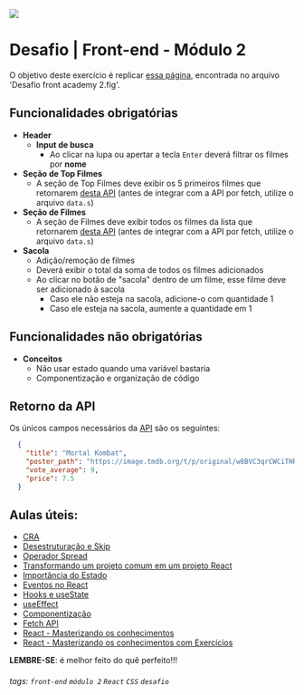 ![](https://i.imgur.com/xG74tOh.png)

# Desafio | Front-end - Módulo 2

O objetivo deste exercício é replicar [essa página](https://desafio-2-front-cubos-academy.netlify.app), encontrada no arquivo 'Desafio front academy 2.fig'.

## Funcionalidades obrigatórias
- **Header**
  - **Input de busca**
    - Ao clicar na lupa ou apertar a tecla `Enter` deverá filtrar os filmes por **nome**
- **Seção de Top Filmes**
  - A seção de Top Filmes deve exibir os 5 primeiros filmes que retornarem [desta API](https://tmdb-proxy-workers.vhfmag.workers.dev/3/discover/movie?language=pt-BR) (antes de integrar com a API por fetch, utilize o arquivo `data.s`)
- **Seção de Filmes**
  - A seção de Filmes deve exibir todos os filmes da lista que retornarem [desta API](https://tmdb-proxy-workers.vhfmag.workers.dev/3/discover/movie?language=pt-BR) (antes de integrar com a API por fetch, utilize o arquivo `data.s`)
- **Sacola**
  - Adição/remoção de filmes
  - Deverá exibir o total da soma de todos os filmes adicionados
  - Ao clicar no botão de "sacola" dentro de um filme, esse filme deve ser adicionado à sacola
      - Caso ele não esteja na sacola, adicione-o com quantidade 1
      - Caso ele esteja na sacola, aumente a quantidade em 1
## Funcionalidades não obrigatórias
- **Conceitos**
  - Não usar estado quando uma variável bastaria
  - Componentização e organização de código

## Retorno da API
Os únicos campos necessários da [API](https://tmdb-proxy-workers.vhfmag.workers.dev/3/discover/movie?language=pt-BR) são os seguintes:
```json
  {
    "title": "Mortal Kombat",
    "poster_path": "https://image.tmdb.org/t/p/original/w8BVC3qrCWCiTHRz4Rft12dtQF0.jpg",
    "vote_average": 9,
    "price": 7.5
  }
```

## Aulas úteis:
- [CRA](https://plataforma.cubos.academy/curso/61b2921e-a262-4f04-b943-89c4cfb15e5c/data/13/05/2021/aula/2b0e6501-ea94-4d6e-bc38-6f6120906bdc/300fc4ac-3f49-461f-b0dd-bf82b5ab028e)
- [Desestruturação e Skip](https://plataforma.cubos.academy/curso/61b2921e-a262-4f04-b943-89c4cfb15e5c/data/18/05/2021/aula/51265e70-41ae-4fa9-a210-58233faafbdb/f5a0c1b4-74ce-4743-9d8a-0ff270a25494)
- [Operador Spread](https://plataforma.cubos.academy/curso/61b2921e-a262-4f04-b943-89c4cfb15e5c/data/18/05/2021/aula/51265e70-41ae-4fa9-a210-58233faafbdb/91643666-6c48-44cc-907c-2a2e45620a79)
- [Transformando um projeto comum em um projeto React](https://plataforma.cubos.academy/curso/61b2921e-a262-4f04-b943-89c4cfb15e5c/data/18/05/2021/aula/51265e70-41ae-4fa9-a210-58233faafbdb/8cb5b1a5-2a9c-4b28-a7dc-4062dbf899ec)
- [Importância do Estado](https://plataforma.cubos.academy/curso/61b2921e-a262-4f04-b943-89c4cfb15e5c/data/25/05/2021/aula/843faa8e-6df2-489f-bb71-34dc753f99b4/0c23d0ed-8f18-4453-87d9-c0e2a2519594)
- [Eventos no React](https://plataforma.cubos.academy/curso/61b2921e-a262-4f04-b943-89c4cfb15e5c/data/25/05/2021/aula/843faa8e-6df2-489f-bb71-34dc753f99b4/8310676e-40e5-4e01-bf09-bbc3dd0c1c43)
- [Hooks e useState](https://plataforma.cubos.academy/curso/61b2921e-a262-4f04-b943-89c4cfb15e5c/data/25/05/2021/aula/843faa8e-6df2-489f-bb71-34dc753f99b4/71ddc73f-3045-4f13-9b08-b6676442afd7)
- [useEffect](https://plataforma.cubos.academy/curso/61b2921e-a262-4f04-b943-89c4cfb15e5c/data/01/06/2021/aula/0fcdc99b-f93c-474c-a384-2ef86d1df9e2/481bcdb7-a267-4966-9d21-1956411f5990)
- [Componentização](https://plataforma.cubos.academy/curso/61b2921e-a262-4f04-b943-89c4cfb15e5c/data/01/06/2021/aula/0fcdc99b-f93c-474c-a384-2ef86d1df9e2/1ceb1190-b936-460a-815c-07ee154f9096)
- [Fetch API](https://plataforma.cubos.academy/curso/61b2921e-a262-4f04-b943-89c4cfb15e5c/data/03/06/2021/aula/434c58b2-88f1-43fb-856a-71d6ef54803d/7b6e912f-dab4-434f-845c-2fbe489ee987)
- [React - Masterizando os conhecimentos](https://plataforma.cubos.academy/curso/61b2921e-a262-4f04-b943-89c4cfb15e5c/data/08/06/2021/aula/648a5236-76bd-4a9c-88e8-28e1940a2564/bbf2370e-a5b4-4ff0-b1b9-19fede5f8ac3)
- [React - Masterizando os conhecimentos com Exercícios](https://plataforma.cubos.academy/curso/61b2921e-a262-4f04-b943-89c4cfb15e5c/data/10/06/2021/aula/2a2dd0d8-149b-4f6a-a80d-d8ffe8ef8017/b43a9221-a518-4901-abb3-114efc80a97a)

**LEMBRE-SE**: é melhor feito do quê perfeito!!!

###### tags: `front-end` `módulo 2` `React` `CSS` `desafio`
